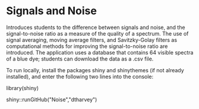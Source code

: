 # Signals and Noise

Introduces students to the difference between signals and noise, and the signal-to-noise ratio as a measure of the quality of a spectrum. The use of signal averaging, moving average filters, and Savitzky-Golay filters as computational methods for improving the signal-to-noise ratio are introduced. The application uses a database that contains 64 visible spectra of a blue dye; students can download the data as a .csv file.

To run locally, install the packages shiny and shinythemes (if not already installed), and enter the following two lines into the console:

library(shiny)

shiny::runGitHub("Noise","dtharvey")
